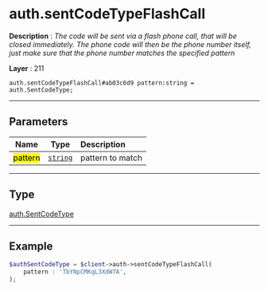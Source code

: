 # auth.sentCodeTypeFlashCall

**Description** : *The code will be sent via a flash phone call, that will be closed immediately. The phone code will then be the phone number itself, just make sure that the phone number matches the specified pattern*

**Layer** : 211

```tl
auth.sentCodeTypeFlashCall#ab03c6d9 pattern:string = auth.SentCodeType;
```

---

## Parameters

| Name | Type | Description |
| :---: | :---: | :--- |
| <mark>pattern</mark> | [`string`](type/string) | pattern to match |

---

## Type

[auth.SentCodeType](type/auth.SentCodeType)

---

## Example

```php
$authSentCodeType = $client->auth->sentCodeTypeFlashCall(
	pattern : 'TbYNpCMKqL3XdW7A',
);
```
